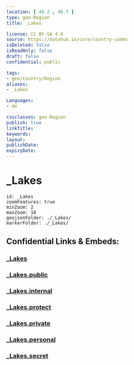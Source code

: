 ```yaml
---
location: [ 49.2 , 46.7 ] 
type: geo-Region
title: _Lakes

license: CC BY-SA 4.0
source: https://datahub.io/core/country-codes
isDeleted: false
isReadOnly: false
draft: false
confidential: public

tags:
- geo/Country/Region
aliases:
- _Lakes

Languages:
- de

cssclasses: geo-Region
publish: true
linkTitle: 
keywords: 
layout: 
publishDate: 
expiryDate: 
---
```


# _Lakes

```leaflet
id: _Lakes
zoomFeatures: true 
minZoom: 2 
maxZoom: 18
geojsonFolder: ./_Lakes/
markerFolder: ./_Lakes/
```


## Confidential Links & Embeds: 

### [_Lakes](/_Standards/Earth/Continent/Europe/Europe~East/Russia/Russia~South/Volgograd_Oblast/_Lakes.md) 

### [_Lakes.public](/_public/Earth/Continent/Europe/Europe~East/Russia/Russia~South/Volgograd_Oblast/_Lakes.public.md) 

### [_Lakes.internal](/_internal/Earth/Continent/Europe/Europe~East/Russia/Russia~South/Volgograd_Oblast/_Lakes.internal.md) 

### [_Lakes.protect](/_protect/Earth/Continent/Europe/Europe~East/Russia/Russia~South/Volgograd_Oblast/_Lakes.protect.md) 

### [_Lakes.private](/_private/Earth/Continent/Europe/Europe~East/Russia/Russia~South/Volgograd_Oblast/_Lakes.private.md) 

### [_Lakes.personal](/_personal/Earth/Continent/Europe/Europe~East/Russia/Russia~South/Volgograd_Oblast/_Lakes.personal.md) 

### [_Lakes.secret](/_secret/Earth/Continent/Europe/Europe~East/Russia/Russia~South/Volgograd_Oblast/_Lakes.secret.md)

